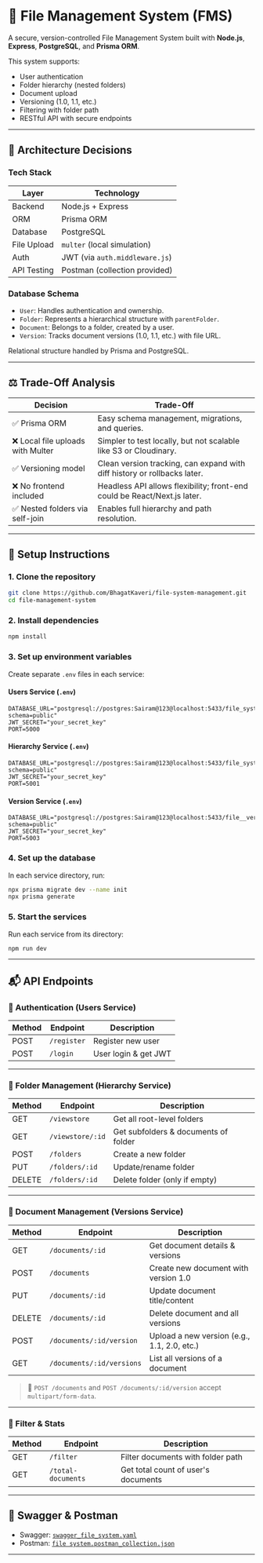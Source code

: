 
# 📁 File Management System (FMS)

A secure, version-controlled File Management System built with **Node.js**, **Express**, **PostgreSQL**, and **Prisma ORM**.

This system supports:
- User authentication
- Folder hierarchy (nested folders)
- Document upload
- Versioning (1.0, 1.1, etc.)
- Filtering with folder path
- RESTful API with secure endpoints

---

## 📐 Architecture Decisions

### Tech Stack

| Layer       | Technology         |
|-------------|--------------------|
| Backend     | Node.js + Express  |
| ORM         | Prisma ORM         |
| Database    | PostgreSQL         |
| File Upload | `multer` (local simulation) |
| Auth        | JWT (via `auth.middleware.js`) |
| API Testing | Postman (collection provided) |

### Database Schema

- `User`: Handles authentication and ownership.
- `Folder`: Represents a hierarchical structure with `parentFolder`.
- `Document`: Belongs to a folder, created by a user.
- `Version`: Tracks document versions (1.0, 1.1, etc.) with file URL.

Relational structure handled by Prisma and PostgreSQL.

---

## ⚖️ Trade-Off Analysis

| Decision                             | Trade-Off                                                                 |
|--------------------------------------|--------------------------------------------------------------------------|
| ✅ Prisma ORM                         | Easy schema management, migrations, and queries.                         |
| ❌ Local file uploads with Multer     | Simpler to test locally, but not scalable like S3 or Cloudinary.        |
| ✅ Versioning model                   | Clean version tracking, can expand with diff history or rollbacks later.|
| ❌ No frontend included               | Headless API allows flexibility; front-end could be React/Next.js later.|
| ✅ Nested folders via self-join       | Enables full hierarchy and path resolution.                             |

---

## 🚀 Setup Instructions

### 1. Clone the repository

```bash
git clone https://github.com/BhagatKaveri/file-system-management.git
cd file-management-system
```

### 2. Install dependencies

```bash
npm install
```

### 3. Set up environment variables

Create separate `.env` files in each service:

#### Users Service (`.env`)
```env
DATABASE_URL="postgresql://postgres:Sairam@123@localhost:5433/file_system_user_db?schema=public"
JWT_SECRET="your_secret_key"
PORT=5000
```

#### Hierarchy Service (`.env`)
```env
DATABASE_URL="postgresql://postgres:Sairam@123@localhost:5433/file_system_hierarchy_db?schema=public"
JWT_SECRET="your_secret_key"
PORT=5001
```

#### Version Service (`.env`)
```env
DATABASE_URL="postgresql://postgres:Sairam@123@localhost:5433/file__version_db?schema=public"
JWT_SECRET="your_secret_key"
PORT=5003
```

### 4. Set up the database

In each service directory, run:
```bash
npx prisma migrate dev --name init
npx prisma generate
```

### 5. Start the services

Run each service from its directory:
```bash
npm run dev
```

---

## 📬 API Endpoints

### 🔐 Authentication (Users Service)

| Method | Endpoint     | Description         |
|--------|--------------|---------------------|
| POST   | `/register`  | Register new user   |
| POST   | `/login`     | User login & get JWT |

---

### 📁 Folder Management (Hierarchy Service)

| Method | Endpoint             | Description                             |
|--------|----------------------|-----------------------------------------|
| GET    | `/viewstore`         | Get all root-level folders              |
| GET    | `/viewstore/:id`     | Get subfolders & documents of folder    |
| POST   | `/folders`           | Create a new folder                     |
| PUT    | `/folders/:id`       | Update/rename folder                    |
| DELETE | `/folders/:id`       | Delete folder (only if empty)           |

---

### 📄 Document Management (Versions Service)

| Method | Endpoint                  | Description                                  |
|--------|---------------------------|----------------------------------------------|
| GET    | `/documents/:id`          | Get document details & versions              |
| POST   | `/documents`              | Create new document with version 1.0         |
| PUT    | `/documents/:id`          | Update document title/content                |
| DELETE | `/documents/:id`          | Delete document and all versions             |
| POST   | `/documents/:id/version`  | Upload a new version (e.g., 1.1, 2.0, etc.)   |
| GET    | `/documents/:id/versions` | List all versions of a document              |

> 📁 `POST /documents` and `POST /documents/:id/version` accept `multipart/form-data`.

---

### 🔎 Filter & Stats

| Method | Endpoint           | Description                          |
|--------|--------------------|--------------------------------------|
| GET    | `/filter`          | Filter documents with folder path    |
| GET    | `/total-documents` | Get total count of user's documents |

---

## 📄 Swagger & Postman

- Swagger: [`swagger_file_system.yaml`](../swagger_file_system.yaml)
- Postman: [`file system.postman_collection.json`](../file%20system.postman_collection.json)

---


